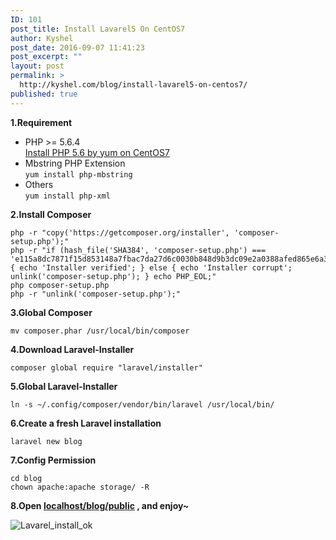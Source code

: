 ```yaml
---
ID: 101
post_title: Install Lavarel5 On CentOS7
author: Kyshel
post_date: 2016-09-07 11:41:23
post_excerpt: ""
layout: post
permalink: >
  http://kyshel.com/blog/install-lavarel5-on-centos7/
published: true
---
```

<p><strong>1.Requirement</strong></p>
<ul>
<li>PHP &gt;= 5.6.4<br />
<a href="http://kyshel.com/blog/install-php-5-6-by-yum-on-centos7/">Install PHP 5.6 by yum on CentOS7</a></li>
<li>Mbstring PHP Extension<br />
<code>yum install php-mbstring</code></li>
<li>Others<br />
<code>yum install php-xml</code></li>
</ul>
<!--more-->


<p><strong>2.Install Composer</strong></p>
<pre><code>php -r &quot;copy('https://getcomposer.org/installer', 'composer-setup.php');&quot;
php -r &quot;if (hash_file('SHA384', 'composer-setup.php') === 'e115a8dc7871f15d853148a7fbac7da27d6c0030b848d9b3dc09e2a0388afed865e6a3d6b3c0fad45c48e2b5fc1196ae') { echo 'Installer verified'; } else { echo 'Installer corrupt'; unlink('composer-setup.php'); } echo PHP_EOL;&quot;
php composer-setup.php
php -r &quot;unlink('composer-setup.php');&quot;
</code></pre>

<p><strong>3.Global Composer</strong></p>
<pre><code>mv composer.phar /usr/local/bin/composer
</code></pre>

<p><strong>4.Download Laravel-Installer</strong></p>
<pre><code>composer global require &quot;laravel/installer&quot;
</code></pre>

<p><strong>5.Global Laravel-Installer</strong></p>
<pre><code>ln -s ~/.config/composer/vendor/bin/laravel /usr/local/bin/
</code></pre>

<p><strong>6.Create a fresh Laravel installation</strong></p>
<pre><code>laravel new blog
</code></pre>

<p><strong>7.Config Permission</strong></p>
<pre><code>cd blog
chown apache:apache storage/ -R
</code></pre>

<p><strong>8.Open <a href="localhost/blog/public">localhost/blog/public</a> , and enjoy~</strong></p>
<p><img src="https://kyshel.github.io/file/blog/Lavarel_install_kyshel.png" alt="Lavarel_install_ok" /></p>